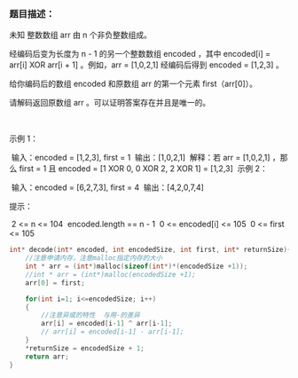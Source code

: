 ### 题目描述：

未知 整数数组 arr 由 n 个非负整数组成。

经编码后变为长度为 n - 1 的另一个整数数组 encoded ，其中 encoded[i] = arr[i] XOR arr[i + 1] 。例如，arr = [1,0,2,1] 经编码后得到 encoded = [1,2,3] 。

给你编码后的数组 encoded 和原数组 arr 的第一个元素 first（arr[0]）。

请解码返回原数组 arr 。可以证明答案存在并且是唯一的。

 

示例 1：

​		输入：encoded = [1,2,3], first = 1
​				输出：[1,0,2,1]
​				解释：若 arr = [1,0,2,1] ，那么 first = 1 且 encoded = [1 XOR 0, 0 XOR 2, 2 XOR 1] = [1,2,3]
​		示例 2：

​		输入：encoded = [6,2,7,3], first = 4
​				输出：[4,2,0,7,4]


提示：

​		2 <= n <= 104
​				encoded.length == n - 1
​				0 <= encoded[i] <= 105
​				0 <= first <= 105


```c
int* decode(int* encoded, int encodedSize, int first, int* returnSize){
    //注意申请内存，注意malloc指定内存的大小
	int * arr = (int*)malloc(sizeof(int*)*(encodedSize +1));
    //int * arr = (int*)malloc(encodedSize +1);
	arr[0] = first;

	for(int i=1; i<=encodedSize; i++)
	{
        //注意异或的特性  与用-的差异
		arr[i] = encoded[i-1] ^ arr[i-1];
        // arr[i] = encoded[i-1] - arr[i-1];
	}
	*returnSize = encodedSize + 1;
	return arr;
}
```

